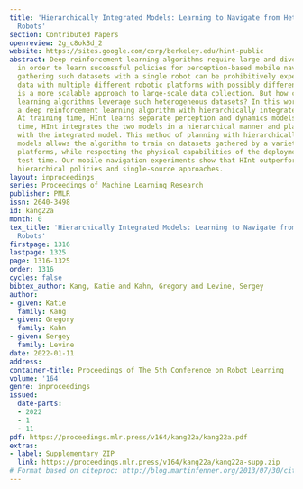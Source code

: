 ```yaml
---
title: 'Hierarchically Integrated Models: Learning to Navigate from Heterogeneous
  Robots'
section: Contributed Papers
openreview: 2g_c8okBd_2
website: https://sites.google.com/corp/berkeley.edu/hint-public
abstract: Deep reinforcement learning algorithms require large and diverse datasets
  in order to learn successful policies for perception-based mobile navigation. However,
  gathering such datasets with a single robot can be prohibitively expensive. Collecting
  data with multiple different robotic platforms with possibly different dynamics
  is a more scalable approach to large-scale data collection. But how can deep reinforcement
  learning algorithms leverage such heterogeneous datasets? In this work, we propose
  a deep reinforcement learning algorithm with hierarchically integrated models (HInt).
  At training time, HInt learns separate perception and dynamics models, and at test
  time, HInt integrates the two models in a hierarchical manner and plans actions
  with the integrated model. This method of planning with hierarchically integrated
  models allows the algorithm to train on datasets gathered by a variety of different
  platforms, while respecting the physical capabilities of the deployment robot at
  test time. Our mobile navigation experiments show that HInt outperforms conventional
  hierarchical policies and single-source approaches.
layout: inproceedings
series: Proceedings of Machine Learning Research
publisher: PMLR
issn: 2640-3498
id: kang22a
month: 0
tex_title: 'Hierarchically Integrated Models: Learning to Navigate from Heterogeneous
  Robots'
firstpage: 1316
lastpage: 1325
page: 1316-1325
order: 1316
cycles: false
bibtex_author: Kang, Katie and Kahn, Gregory and Levine, Sergey
author:
- given: Katie
  family: Kang
- given: Gregory
  family: Kahn
- given: Sergey
  family: Levine
date: 2022-01-11
address:
container-title: Proceedings of The 5th Conference on Robot Learning
volume: '164'
genre: inproceedings
issued:
  date-parts:
  - 2022
  - 1
  - 11
pdf: https://proceedings.mlr.press/v164/kang22a/kang22a.pdf
extras:
- label: Supplementary ZIP
  link: https://proceedings.mlr.press/v164/kang22a/kang22a-supp.zip
# Format based on citeproc: http://blog.martinfenner.org/2013/07/30/citeproc-yaml-for-bibliographies/
---
```

